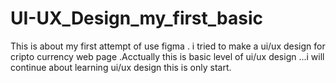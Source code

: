# UI-UX_Design_my_first_basic
This is about my first attempt of use figma . i tried to make a ui/ux design for cripto currency web page .Acctually this is basic level of ui/ux design ...i will continue about learning ui/ux design this is only start.
